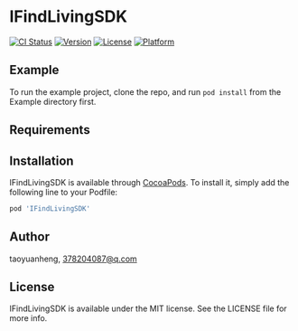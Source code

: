 # IFindLivingSDK

[![CI Status](https://img.shields.io/travis/taoyuanheng/IFindLivingSDK.svg?style=flat)](https://travis-ci.org/taoyuanheng/IFindLivingSDK)
[![Version](https://img.shields.io/cocoapods/v/IFindLivingSDK.svg?style=flat)](https://cocoapods.org/pods/IFindLivingSDK)
[![License](https://img.shields.io/cocoapods/l/IFindLivingSDK.svg?style=flat)](https://cocoapods.org/pods/IFindLivingSDK)
[![Platform](https://img.shields.io/cocoapods/p/IFindLivingSDK.svg?style=flat)](https://cocoapods.org/pods/IFindLivingSDK)

## Example

To run the example project, clone the repo, and run `pod install` from the Example directory first.

## Requirements

## Installation

IFindLivingSDK is available through [CocoaPods](https://cocoapods.org). To install
it, simply add the following line to your Podfile:

```ruby
pod 'IFindLivingSDK'
```

## Author

taoyuanheng, 378204087@q.com

## License

IFindLivingSDK is available under the MIT license. See the LICENSE file for more info.
